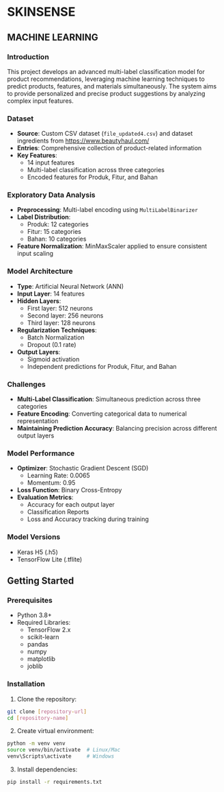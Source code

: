 # SKINSENSE
## MACHINE LEARNING

### Introduction
This project develops an advanced multi-label classification model for product recommendations, leveraging machine learning techniques to predict products, features, and materials simultaneously. The system aims to provide personalized and precise product suggestions by analyzing complex input features.

### Dataset
- **Source**: Custom CSV dataset (`file_updated4.csv`) and dataset ingredients from https://www.beautyhaul.com/
- **Entries**: Comprehensive collection of product-related information
- **Key Features**: 
  - 14 input features
  - Multi-label classification across three categories
  - Encoded features for Produk, Fitur, and Bahan

### Exploratory Data Analysis
- **Preprocessing**: Multi-label encoding using `MultiLabelBinarizer`
- **Label Distribution**:
  - Produk: 12 categories
  - Fitur: 15 categories
  - Bahan: 10 categories
- **Feature Normalization**: MinMaxScaler applied to ensure consistent input scaling

### Model Architecture
- **Type**: Artificial Neural Network (ANN)
- **Input Layer**: 14 features
- **Hidden Layers**: 
  - First layer: 512 neurons
  - Second layer: 256 neurons
  - Third layer: 128 neurons
- **Regularization Techniques**:
  - Batch Normalization
  - Dropout (0.1 rate)
- **Output Layers**: 
  - Sigmoid activation
  - Independent predictions for Produk, Fitur, and Bahan

### Challenges
- **Multi-Label Classification**: Simultaneous prediction across three categories
- **Feature Encoding**: Converting categorical data to numerical representation
- **Maintaining Prediction Accuracy**: Balancing precision across different output layers

### Model Performance
- **Optimizer**: Stochastic Gradient Descent (SGD)
  - Learning Rate: 0.0065
  - Momentum: 0.95
- **Loss Function**: Binary Cross-Entropy
- **Evaluation Metrics**:
  - Accuracy for each output layer
  - Classification Reports
  - Loss and Accuracy tracking during training

### Model Versions
- Keras H5 (.h5)
- TensorFlow Lite (.tflite)

## Getting Started

### Prerequisites
- Python 3.8+
- Required Libraries:
  - TensorFlow 2.x
  - scikit-learn
  - pandas
  - numpy
  - matplotlib
  - joblib

### Installation

1. Clone the repository:
```bash
git clone [repository-url]
cd [repository-name]
```

2. Create virtual environment:
```bash
python -m venv venv
source venv/bin/activate  # Linux/Mac
venv\Scripts\activate     # Windows
```

3. Install dependencies:
```bash
pip install -r requirements.txt
```
